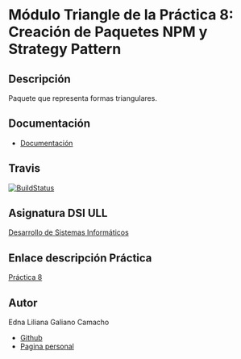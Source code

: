 
# Módulo Triangle de la Práctica 8: Creación de Paquetes NPM y Strategy Pattern


## Descripción

Paquete que representa formas triangulares.

## Documentación

* [Documentación](https://ull-esit-dsi-1617.github.io/creacion-de-paquetes-npm-edna-joseluis-kevin-35l2v3-triangle/)

## Travis

[![BuildStatus](https://travis-ci.org/ULL-ESIT-DSI-1617/creacion-de-paquetes-npm-edna-joseluis-kevin-35l2v3-triangle.svg?branch=master)](https://travis-ci.org/ULL-ESIT-DSI-1617/creacion-de-paquetes-npm-edna-joseluis-kevin-35l2v3-triangle)

## Asignatura DSI ULL

[Desarrollo de Sistemas Informáticos](https://campusvirtual.ull.es/1617/course/view.php?id=1136)

## Enlace descripción Práctica

[Práctica 8](https://casianorodriguezleon.gitbooks.io/ull-esit-1617/content/practicas/practicamodulestrategypattern.html)

## Autor

Edna Liliana Galiano Camacho  
* [Github](https://github.com/ednagc)
* [Pagina personal](https://ednagc.github.io/edna-galiano/)
